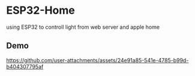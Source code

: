 # ESP32-Home
using ESP32 to controll light from web server and apple home

## Demo
https://github.com/user-attachments/assets/24e91a85-541e-4785-b99d-b404307795af

